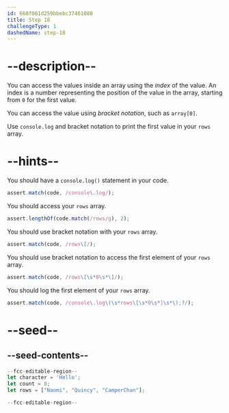 ```yaml
---
id: 660f061d259bbebc37461080
title: Step 18
challengeType: 1
dashedName: step-18
---
```


# --description--

You can access the values inside an array using the <dfn>index</dfn> of the value. An index is a number representing the position of the value in the array, starting from `0` for the first value.

You can access the value using <dfn>bracket notation</dfn>, such as `array[0]`.

Use `console.log` and bracket notation to print the first value in your `rows` array.

# --hints--

You should have a `console.log()` statement in your code.

```js
assert.match(code, /console\.log/);
```

You should access your `rows` array.

```js
assert.lengthOf(code.match(/rows/g), 2);
```

You should use bracket notation with your `rows` array.

```js
assert.match(code, /rows\[/);
```

You should use bracket notation to access the first element of your `rows` array.

```js
assert.match(code, /rows\[\s*0\s*\]/);
```

You should log the first element of your `rows` array.

```js
assert.match(code, /console\.log\(\s*rows\[\s*0\s*]\s*\);?/);
```

# --seed--

## --seed-contents--

```js
--fcc-editable-region--
let character = 'Hello';
let count = 8;
let rows = ["Naomi", "Quincy", "CamperChan"];

--fcc-editable-region--
```
